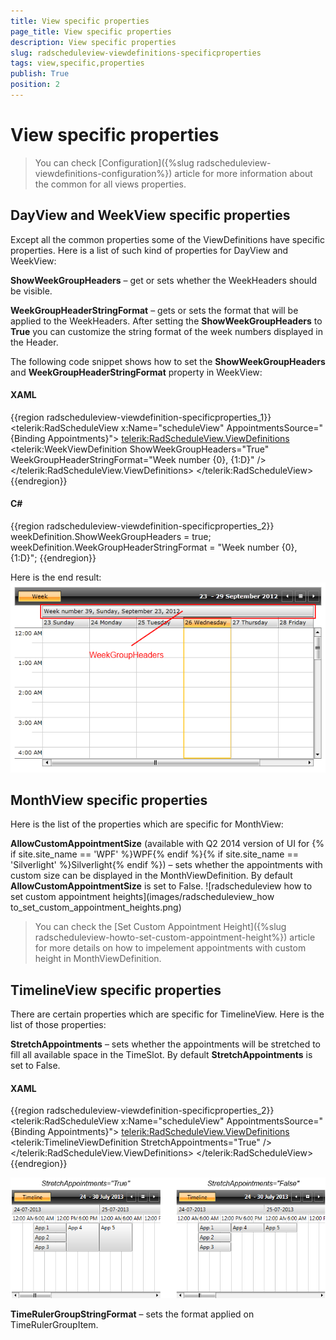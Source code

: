 ```yaml
---
title: View specific properties
page_title: View specific properties
description: View specific properties
slug: radscheduleview-viewdefinitions-specificproperties
tags: view,specific,properties
publish: True
position: 2
---
```


# View specific properties



>You can check [Configuration]({%slug radscheduleview-viewdefinitions-configuration%}) article for more information about the common for all views properties.
        

## DayView and WeekView specific properties

Except all the common properties some of the ViewDefinitions have specific properties.
          Here is a list of such kind of properties for DayView and WeekView:
        

__ShowWeekGroupHeaders__ – get or sets whether the WeekHeaders should be visible.
        

__WeekGroupHeaderStringFormat__ – gets or sets the format that will be applied to the WeekHeaders. After setting the __ShowWeekGroupHeaders__ to
          __True__ you can customize the string format of the week numbers displayed in the Header.
        

The following code snippet shows how to set the __ShowWeekGroupHeaders__ and __WeekGroupHeaderStringFormat__ property in WeekView:
        

#### __XAML__

{{region radscheduleview-viewdefinition-specificproperties_1}}
	        <telerik:RadScheduleView x:Name="scheduleView" AppointmentsSource="{Binding Appointments}">
	            <telerik:RadScheduleView.ViewDefinitions>
	                <telerik:WeekViewDefinition ShowWeekGroupHeaders="True" WeekGroupHeaderStringFormat="Week number {0}, {1:D}" />
	            </telerik:RadScheduleView.ViewDefinitions>
	        </telerik:RadScheduleView>
	{{endregion}}



#### __C#__

{{region radscheduleview-viewdefinition-specificproperties_2}}
	     weekDefinition.ShowWeekGroupHeaders = true;
		 weekDefinition.WeekGroupHeaderStringFormat = "Week number {0}, {1:D}";
	{{endregion}}



Here is the end result:![scheduleview features specific properties 1](images/scheduleview_features_specific_properties_1.png)

## MonthView specific properties

Here is the list of the properties which are specific for MonthView:

__AllowCustomAppointmentSize__ (available with Q2 2014 version of UI for {% if site.site_name == 'WPF' %}WPF{% endif %}{% if site.site_name == 'Silverlight' %}Silverlight{% endif %}) – sets whether the appointments with custom size can be displayed in the MonthViewDefinition.
          By default __AllowCustomAppointmentSize__ is set to False.
        ![radscheduleview how to set custom appointment heights](images/radscheduleview_how to_set_custom_appointment_heights.png)

>You can check the [Set Custom Appointment Height]({%slug radscheduleview-howto-set-custom-appointment-height%}) article for more details on how to impelement appointments with custom height in MonthViewDefinition.
          

## TimelineView specific properties

There are certain properties which are specific for TimelineView. Here is the list of those properties:

__StretchAppointments__ – sets whether the appointments will be stretched to fill all available space in the TimeSlot.
          By default __StretchAppointments__ is set to False.
        

#### __XAML__

{{region radscheduleview-viewdefinition-specificproperties_2}}
	        <telerik:RadScheduleView x:Name="scheduleView" AppointmentsSource="{Binding Appointments}">
	            <telerik:RadScheduleView.ViewDefinitions>
	                <telerik:TimelineViewDefinition StretchAppointments="True" />
	            </telerik:RadScheduleView.ViewDefinitions>
	        </telerik:RadScheduleView>
	{{endregion}}

![scheduleview features specific properties 2](images/scheduleview_features_specific_properties_2.png)

__TimeRulerGroupStringFormat__ – sets the format applied on TimeRulerGroupItem.
        
